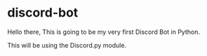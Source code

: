 # discord-bot
Hello there, This is going to be my very first Discord Bot in Python.

This will be using the Discord.py module.
